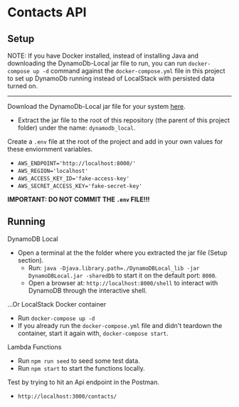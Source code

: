 # Contacts API

## Setup

NOTE: If you have Docker installed, instead of installing Java and downloading the DynamoDb-Local jar file to run, you can run `docker-compose up -d` command against the `docker-compose.yml` file in this project to set up DynamoDb running instead of LocalStack with persisted data turned on.

---

Download the DynamoDb-Local jar file for your system [here](https://docs.aws.amazon.com/amazondynamodb/latest/developerguide/DynamoDBLocal.html).

  - Extract the jar file to the root of this repository (the parent of this project folder) under the name: `dynamodb_local`.

Create a `.env` file at the root of the project and add in your own values for these enviornment variables.

  - `AWS_ENDPOINT='http://localhost:8000/'`
  - `AWS_REGION='localhost'`
  - `AWS_ACCESS_KEY_ID='fake-access-key'`
  - `AWS_SECRET_ACCESS_KEY='fake-secret-key'`

**IMPORTANT: DO NOT COMMIT THE `.env` FILE!!!**

## Running

DynamoDB Local

  - Open a terminal at the the folder where you extracted the jar file (Setup section).
    - Run: `java -Djava.library.path=./DynamoDBLocal_lib -jar DynamoDBLocal.jar -sharedDb` to start it on the default port: `8000`.
    - Open a browser at: `http://localhost:8000/shell` to interact with DynamoDB through the interactive shell.

...Or LocalStack Docker container
  - Run `docker-compose up -d`
  - If you already run the `docker-compose.yml` file and didn't teardown the container, start it again with, `docker-compose start`.

Lambda Functions

  - Run `npm run seed` to seed some test data.
  - Run `npm start` to start the functions locally.

Test by trying to hit an Api endpoint in the Postman.

  - `http://localhost:3000/contacts/`
